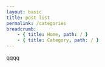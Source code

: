 ```yaml
---
layout: basic
title: post list
permalink: /categories
breadcrumb:
    - { title: Home, path: / }
    - { title: Category, path: / }
---
```


qqqq